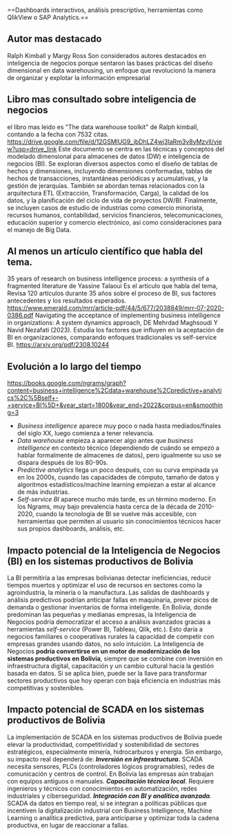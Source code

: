 
==Dashboards interactivos, análisis prescriptivo,
herramientas como QlikView o SAP Analytics.==


## Autor mas destacado
Ralph Kimball y Margy Ross
Son considerados autores destacados en inteligencia de negocios porque sentaron las bases prácticas del diseño dimensional en data warehousing, un enfoque que revolucionó la manera de organizar y explotar la información empresarial

## Libro mas consultado sobre inteligencia de negocios
el libro mas leido es "The data warehouse toolkit" de Ralph kimball, contando a la fecha con 7532 citas.
https://drive.google.com/file/d/12GSMlUG9_jbDhLZ4wj3IaRm3v8yMzvll/view?usp=drive_link
Este documento se centra en las técnicas y conceptos del modelado dimensional para almacenes de datos (DW) e inteligencia de negocios (BI). Se exploran diversos aspectos como el diseño de tablas de hechos y dimensiones, incluyendo dimensiones conformadas, tablas de hechos de transacciones, instantáneas periódicas y acumulativas, y la gestión de jerarquías. También se abordan temas relacionados con la arquitectura ETL (Extracción, Transformación, Carga), la calidad de los datos, y la planificación del ciclo de vida de proyectos DW/BI. Finalmente, se incluyen casos de estudio de industrias como comercio minorista, recursos humanos, contabilidad, servicios financieros, telecomunicaciones, educación superior y comercio electrónico, así como consideraciones para el manejo de Big Data.

## Al menos un artículo científico que habla del tema.
35 years of research on business intelligence process: a synthesis of a fragmented literature de Yassine Talaoui
Es el artículo  que habla del tema, Revisa 120 artículos durante 35 años sobre el proceso de BI, sus factores antecedentes y los resultados esperados.
https://www.emerald.com/mrr/article-pdf/44/5/677/2038849/mrr-07-2020-0386.pdf
Navigating the acceptance of implementing business intelligence in organizations: A system dynamics approach, DE Mehrdad Maghsoudi Y Navid Nezafati (2023). 
Estudia los factores que influyen en la aceptación de BI en organizaciones, comparando enfoques tradicionales vs self-service BI.
https://arxiv.org/pdf/2308.10244

## Evolución a lo largo del tiempo
https://books.google.com/ngrams/graph?content=business+intelligence%2Cdata+warehouse%2Cpredictive+analytics%2C%5Bself+-+service+BI%5D+&year_start=1800&year_end=2022&corpus=en&smoothing=3
- _Business intelligence_ aparece muy poco o nada hasta mediados/finales del siglo XX, luego comienza a tener relevancia.
- _Data warehouse_ empieza a aparecer algo antes que _business intelligence_ en contexto técnico (dependiendo de cuándo se empezó a hablar formalmente de almacenes de datos), pero igualmente su uso se dispara después de los 80-90s.
- _Predictive analytics_ llega un poco después, con su curva empinada ya en los 2000s, cuando las capacidades de cómputo, tamaño de datos y algoritmos estadísticos/machine learning empiezan a estar al alcance de más industrias.
- _Self-service BI_ aparece mucho más tarde, es un término moderno. En los Ngrams, muy bajo prevalencia hasta cerca de la década de 2010-2020, cuando la tecnología de BI se vuelve más accesible, con herramientas que permiten al usuario sin conocimientos técnicos hacer sus propios dashboards, análisis, etc.

## Impacto potencial de la Inteligencia de Negocios (BI) en los sistemas productivos de Bolivia
La BI permitiría a las empresas bolivianas detectar ineficiencias, reducir tiempos muertos y optimizar el uso de recursos en sectores como la agroindustria, la minería o la manufactura.
Las salidas de dashboards y análisis predictivos podrían anticipar fallas en maquinaria, prever picos de demanda o gestionar inventarios de forma inteligente.
En Bolivia, donde predominan las pequeñas y medianas empresas, la Inteligencia de Negocios podría democratizar el acceso a análisis avanzados gracias a herramientas _self-service_ (Power BI, Tableau, Qlik, etc.). Esto daría a negocios familiares o cooperativas rurales la capacidad de competir con empresas grandes usando datos, no solo intuición.
La Inteligencia de Negocios **podría convertirse en un motor de modernización de los sistemas productivos en Bolivia**, siempre que se combine con inversión en infraestructura digital, capacitación y un cambio cultural hacia la gestión basada en datos. Si se aplica bien, puede ser la llave para transformar sectores productivos que hoy operan con baja eficiencia en industrias más competitivas y sostenibles.

## Impacto potencial de SCADA en los sistemas productivos de Bolivia
La implementación de SCADA en los sistemas productivos de Bolivia puede elevar la productividad, competitividad y sostenibilidad de sectores estratégicos, especialmente minería, hidrocarburos y energía.
Sin embargo, su impacto real dependerá de:
***Inversión en infraestructura*.** SCADA necesita sensores, PLCs (controladores lógicos programables), redes de comunicación y centros de control. En Bolivia las empresas aún trabajan con equipos antiguos o manuales.
***Capacitación técnica local***. Requiere ingenieros y técnicos con conocimientos en automatización, redes industriales y ciberseguridad.
***Integración con BI y analítica avanzada***. SCADA da datos en tiempo real, si se integran a 
políticas públicas que incentiven la digitalización industrial con Business Intelligence, Machine Learning o analítica predictiva, para anticiparse y optimizar toda la cadena productiva, en lugar de  reaccionar a fallas.

